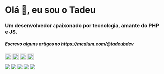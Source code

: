 <h1>Olá 👋, eu sou o Tadeu</h1>
<h3>Um desenvolvedor apaixonado por tecnologia, amante do PHP e JS.</h3>
<h5>Escrevo alguns artigos no <a href="https://medium.com/@tadeubdev">https://medium.com/@tadeubdev</a></h5>
<a href="https://dev.to/tadeubdev" target="blank"><img align="center" src="https://cdn.jsdelivr.net/npm/simple-icons@3.0.1/icons/dev-dot-to.svg" alt="tadeubdev" height="20" width="20" /></a>
<a href="https://twitter.com/tadeubdev" target="blank"><img align="center" src="https://cdn.jsdelivr.net/npm/simple-icons@3.0.1/icons/twitter.svg" alt="tadeubdev" height="20" width="20" /></a>
<a href="https://linkedin.com/in/tadeubdev" target="blank"><img align="center" src="https://cdn.jsdelivr.net/npm/simple-icons@3.0.1/icons/linkedin.svg" alt="tadeubdev" height="20" width="20" /></a>
<a href="https://pt.stackoverflow.com/users/4475/tadeubdev" target="blank"><img align="center" src="https://cdn.jsdelivr.net/npm/simple-icons@3.0.1/icons/stackoverflow.svg" alt="5278356/tadeubdev" height="20" width="20" /></a>

![](https://github-profile-summary-cards.vercel.app/api/cards/profile-details?username=tadeubdev&theme=vue)
![](https://github-profile-summary-cards.vercel.app/api/cards/repos-per-language?username=tadeubdev&theme=vue)
![](https://github-profile-summary-cards.vercel.app/api/cards/most-commit-language?username=tadeubdev&theme=vue)
![](https://github-profile-summary-cards.vercel.app/api/cards/stats?username=tadeubdev&theme=vue)
![](https://github-profile-summary-cards.vercel.app/api/cards/productive-time?username=tadeubdev&theme=vue)
